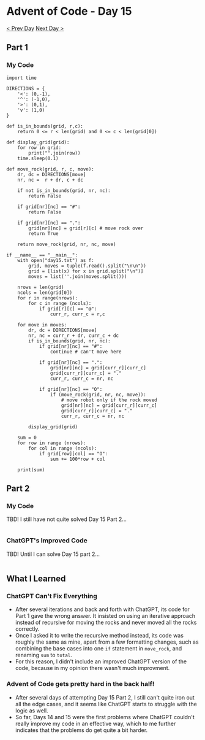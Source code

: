 # Advent of Code - Day 15
[< Prev Day](day14.html) [Next Day >](day16.html)

## Part 1
### My Code
```{.python .numberLines}
import time

DIRECTIONS = {
    '<': (0,-1),
    '^': (-1,0),
    '>': (0,1),
    'v': (1,0)
}

def is_in_bounds(grid, r,c):
    return 0 <= r < len(grid) and 0 <= c < len(grid[0])

def display_grid(grid):
    for row in grid:
        print("".join(row))
    time.sleep(0.1)

def move_rock(grid, r, c, move):
    dr, dc = DIRECTIONS[move]
    nr, nc =  r + dr, c + dc

    if not is_in_bounds(grid, nr, nc):
        return False
    
    if grid[nr][nc] == "#":
        return False

    if grid[nr][nc] == ".":
        grid[nr][nc] = grid[r][c] # move rock over
        return True
    
    return move_rock(grid, nr, nc, move)

if __name__ == "__main__":
    with open("day15.txt") as f:
        grid, moves = tuple(f.read().split("\n\n"))
        grid = [list(x) for x in grid.split("\n")]
        moves = list(''.join(moves.split()))

    nrows = len(grid)
    ncols = len(grid[0])
    for r in range(nrows):
        for c in range (ncols):
            if grid[r][c] == "@":
                curr_r, curr_c = r,c

    for move in moves:
        dr, dc = DIRECTIONS[move]
        nr, nc = curr_r + dr, curr_c + dc
        if is_in_bounds(grid, nr, nc):
            if grid[nr][nc] == "#":
                continue # can't move here

            if grid[nr][nc] == ".":
                grid[nr][nc] = grid[curr_r][curr_c]
                grid[curr_r][curr_c] = "."
                curr_r, curr_c = nr, nc
            
            if grid[nr][nc] == "O":
                if (move_rock(grid, nr, nc, move)):
                    # move robot only if the rock moved
                    grid[nr][nc] = grid[curr_r][curr_c]
                    grid[curr_r][curr_c] = "."
                    curr_r, curr_c = nr, nc

        display_grid(grid) 

    sum = 0
    for row in range (nrows):
        for col in range (ncols):
            if grid[row][col] == "O":
                sum += 100*row + col

    print(sum)
```

## Part 2
### My Code
TBD! I still have not quite solved Day 15 Part 2...
```{.python .numberLines}
```
### ChatGPT's Improved Code
TBD! Until I can solve Day 15 part 2...
```{.python .numberLines}

```

## What I Learned
### ChatGPT Can't Fix Everything
* After several iterations and back and forth with ChatGPT, its code for Part 1 gave the wrong answer. It insisted on using an iterative approach instead of recursive for moving the rocks and never moved all the rocks correctly.
* Once I asked it to write the recursive method instead, its code was roughly the same as mine, apart from a few formatting changes, such as combining the base cases into one `if` statement in `move_rock`, and renaming `sum` to `total`.
* For this reason, I didn't include an improved ChatGPT version of the code, because in my opinion there wasn't much improvment.

### Advent of Code gets pretty hard in the back half!
* After several days of attempting Day 15 Part 2, I still can't quite iron out all the edge cases, and it seems like ChatGPT starts to struggle with the logic as well.
* So far, Days 14 and 15 were the first problems where ChatGPT couldn't really improve my code in an effective way, which to me further indicates that the problems do get quite a bit harder.
